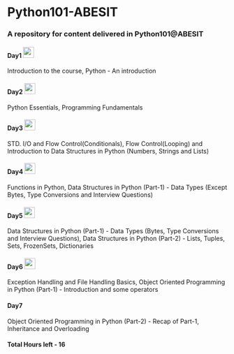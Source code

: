 # Python101-ABESIT
### A repository for content delivered in Python101@ABESIT

#### Day1 <img src="https://cdn3.iconfinder.com/data/icons/simple-web-navigation/165/tick-512.png" width="25" height="25"/>
Introduction to the course, Python - An introduction

#### Day2 <img src="https://cdn3.iconfinder.com/data/icons/simple-web-navigation/165/tick-512.png" width="25" height="25"/>
Python Essentials, Programming Fundamentals

#### Day3 <img src="https://cdn3.iconfinder.com/data/icons/simple-web-navigation/165/tick-512.png" width="25" height="25"/>
STD. I/O and Flow Control(Conditionals), Flow Control(Looping) and Introduction to Data Structures in Python (Numbers, Strings and Lists)

#### Day4 <img src="https://cdn3.iconfinder.com/data/icons/simple-web-navigation/165/tick-512.png" width="25" height="25"/>
Functions in Python, Data Structures in Python (Part-1) - Data Types (Except Bytes, Type Conversions and Interview Questions)

#### Day5 <img src="https://cdn3.iconfinder.com/data/icons/simple-web-navigation/165/tick-512.png" width="25" height="25"/>
Data Structures in Python (Part-1) - Data Types (Bytes, Type Conversions and Interview Questions), Data Structures in Python (Part-2) - Lists, Tuples, Sets, FrozenSets, Dictionaries

#### Day6 <img src="https://cdn3.iconfinder.com/data/icons/simple-web-navigation/165/tick-512.png" width="25" height="25"/>
Exception Handling and File Handling Basics, Object Oriented Programming in Python (Part-1) - Introduction and some operators 

#### Day7
Object Oriented Programming in Python (Part-2) - Recap of Part-1, Inheritance and Overloading 


#### Total Hours left - 16
